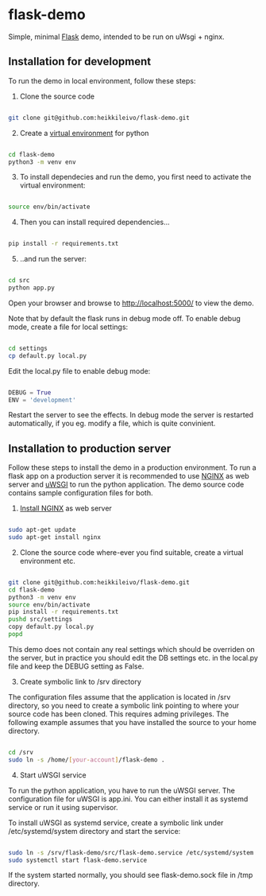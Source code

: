 # flask-demo
Simple, minimal [Flask](https://flask.palletsprojects.com/en/2.0.x/) demo, intended to be run on uWsgi + nginx.

## Installation for development

To run the demo in local environment, follow these steps:

1. Clone the source code

```bash

git clone git@github.com:heikkileivo/flask-demo.git

```

2. Create a [virtual environment](https://docs.python.org/3/library/venv.html) for python

```bash

cd flask-demo
python3 -m venv env

```

3. To install dependecies and run the demo, you first need to activate the virtual environment:

```bash

source env/bin/activate

```

4. Then you can install required dependencies...

```bash

pip install -r requirements.txt

```

5. ..and run the server:

```bash

cd src
python app.py

```
Open your browser and browse to [http://localhost:5000/](http://localhost:5000) to view the demo.

Note that by default the flask runs in debug mode off. To enable debug mode, 
create a file for local settings:

```bash

cd settings
cp default.py local.py

```

Edit the local.py file to enable debug mode:

```python

DEBUG = True
ENV = 'development'

```

Restart the server to see the effects. In debug mode the server is 
restarted automatically, if you eg. modify a file, which is quite convinient.

## Installation to production server

Follow these steps to install the demo in a production environment. 
To run a flask app on a production server it is recommended to use 
[NGINX](https://www.nginx.com/) as web server and [uWSGI](https://uwsgi-docs.readthedocs.io/en/latest/) to run the python application.
The demo source code contains sample configuration files for both.

1.  [Install NGINX](https://www.nginx.com/resources/wiki/start/topics/tutorials/install/) as web server

```bash

sudo apt-get update
sudo apt-get install nginx

```

2. Clone the source code where-ever you find suitable, create a virtual environment etc.

```bash

git clone git@github.com:heikkileivo/flask-demo.git
cd flask-demo
python3 -m venv env
source env/bin/activate
pip install -r requirements.txt
pushd src/settings
copy default.py local.py
popd

```

This demo does not contain any real settings which should be overriden on the server, but
in practice you should edit the DB settings etc. in the local.py file and keep the DEBUG setting as False.

3. Create symbolic link to /srv directory

The configuration files assume that the application is located in /srv directory, so you need to create a symbolic link pointing to where your source code has been cloned. 
This requires adming privileges. The following example assumes that you have installed the source to your home directory.

```bash

cd /srv
sudo ln -s /home/[your-account]/flask-demo .

```

4. Start uWSGI service

To run the python application, you have to run the uWSGI server. The configuration file for uWSGI is app.ini. 
You can either install it as systemd service or run it using supervisor.

To install uWSGI as systemd service, create a symbolic link under /etc/systemd/system directory and start the service:

```bash

sudo ln -s /srv/flask-demo/src/flask-demo.service /etc/systemd/system
sudo systemctl start flask-demo.service

```

If the system started normally, you should see flask-demo.sock file in /tmp directory. 



